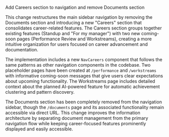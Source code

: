 Add Careers section to navigation and remove Documents section

This change restructures the main sidebar navigation by removing the Documents section and introducing a new "Careers" section that consolidates career-related features. The Careers section groups together existing features (Standup and "For my manager") with two new coming-soon pages (Performance Review and Workstreams), creating a more intuitive organization for users focused on career advancement and documentation.

The implementation includes a new `NavCareers` component that follows the same patterns as other navigation components in the codebase. Two placeholder pages have been created at `/performance` and `/workstreams` with informative coming-soon messages that give users clear expectations about upcoming functionality. The Workstreams page includes detailed context about the planned AI-powered feature for automatic achievement clustering and pattern discovery.

The Documents section has been completely removed from the navigation sidebar, though the `/documents` page and its associated functionality remain accessible via direct URL. This change improves the information architecture by separating document management from the primary navigation flow while keeping career-focused features prominently displayed and easily accessible.
